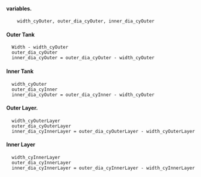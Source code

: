 
#### variables.
        width_cyOuter, outer_dia_cyOuter, inner_dia_cyOuter
 

#### Outer Tank

      Width - width_cyOuter
      outer_dia_cyOuter 
      inner_dia_cyOuter = outer_dia_cyOuter - width_cyOuter
  
#### Inner Tank
     
      width_cyOuter
      outer_dia_cyInner
      inner_dia_cyOuter = outer_dia_cyInner - width_cyOuter
      
#### Outer Layer.

      width_cyOuterLayer
      outer_dia_cyOuterLayer
      inner_dia_cyInnerLayer = outer_dia_cyOuterLayer - width_cyOuterLayer
      
      
#### Inner Layer

      width_cyInnerLayer
      outer_dia_cyInnerLayer
      inner_dia_cyInnerLayer = outer_dia_cyInnerLayer - width_cyInnerLayer
      
